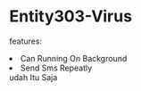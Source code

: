 # Entity303-Virus
features:
<li>Can Running On Background<br><li>Send Sms Repeatly<br>udah Itu Saja
